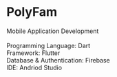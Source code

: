 # PolyFam
Mobile Application Development <br>
<br>
Programming Language: Dart <br>
Framework: Flutter  <br>
Database & Authentication: Firebase  <br>
IDE: Andriod Studio 
